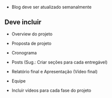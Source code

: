 
- Blog deve ser atualizado semanalmente

## Deve incluir
- Overview do projeto
- Proposta de projeto
- Cronograma
- Posts (Sug.: Criar seções para cada entregável)
- Relatório final e Apresentação (Vídeo final)
- Equipe

- Incluir vídeos para cada fase do projeto
